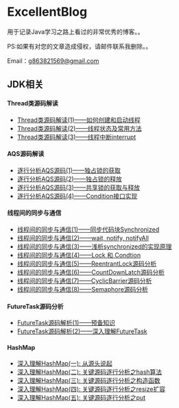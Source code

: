 # ExcellentBlog
用于记录Java学习之路上看过的非常优秀的博客。。

PS:如果有对您的文章造成侵权，请邮件联系我删除。。

Email：g863821569@gmail.com

## JDK相关

#### Thread类源码解读
* [Thread类源码解读(1)——如何创建和启动线程](https://segmentfault.com/a/1190000016029782)
* [Thread类源码解读(2)——线程状态及常用方法](https://segmentfault.com/a/1190000016056451)
* [Thread类源码解读(3)——线程中断interrupt](https://segmentfault.com/a/1190000016083002)

#### AQS源码解读
* [逐行分析AQS源码(1)——独占锁的获取](https://segmentfault.com/a/1190000015739343)
* [逐行分析AQS源码(2)——独占锁的释放](https://segmentfault.com/a/1190000015752512)
* [逐行分析AQS源码(3)——共享锁的获取与释放](https://segmentfault.com/a/1190000016447307)
* [逐行分析AQS源码(4)——Condition接口实现](https://segmentfault.com/a/1190000016462281)

#### 线程间的同步与通信
* [线程间的同步与通信(1)——同步代码块Synchronized](https://segmentfault.com/a/1190000015979202)
* [线程间的同步与通信(2)——wait, notify, notifyAll](https://segmentfault.com/a/1190000016002355)
* [线程间的同步与通信(3)——浅析synchronized的实现原理](https://segmentfault.com/a/1190000016016459)
* [线程间的同步与通信(4)——Lock 和 Condtion](https://segmentfault.com/a/1190000016449988)
* [线程间的同步与通信(5)——ReentrantLock源码分析](https://segmentfault.com/a/1190000016503518)
* [线程间的同步与通信(6)——CountDownLatch源码分析](https://segmentfault.com/a/1190000016508108)
* [线程间的同步与通信(7)——CyclicBarrier源码分析](https://segmentfault.com/a/1190000016518256)
* [线程间的同步与通信(8)——Semaphore源码分析](https://segmentfault.com/a/1190000016533657)

#### FutureTask源码分析
* [FutureTask源码解析(1)——预备知识](https://segmentfault.com/a/1190000016542779)
* [FutureTask源码解析(2)——深入理解FutureTask](https://segmentfault.com/a/1190000016572591)

#### HashMap
* [深入理解HashMap(一): 从源头说起](https://segmentfault.com/a/1190000015796727)
* [深入理解HashMap(二): 关键源码逐行分析之hash算法](https://segmentfault.com/a/1190000015798586)
* [深入理解HashMap(三): 关键源码逐行分析之构造函数](https://segmentfault.com/a/1190000015806050)
* [深入理解HashMap(四): 关键源码逐行分析之resize扩容](https://segmentfault.com/a/1190000015812438)
* [深入理解HashMap(五): 关键源码逐行分析之put](https://segmentfault.com/a/1190000015826733)
